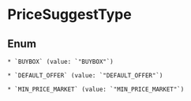 
# PriceSuggestType

## Enum


    * `BUYBOX` (value: `"BUYBOX"`)

    * `DEFAULT_OFFER` (value: `"DEFAULT_OFFER"`)

    * `MIN_PRICE_MARKET` (value: `"MIN_PRICE_MARKET"`)



